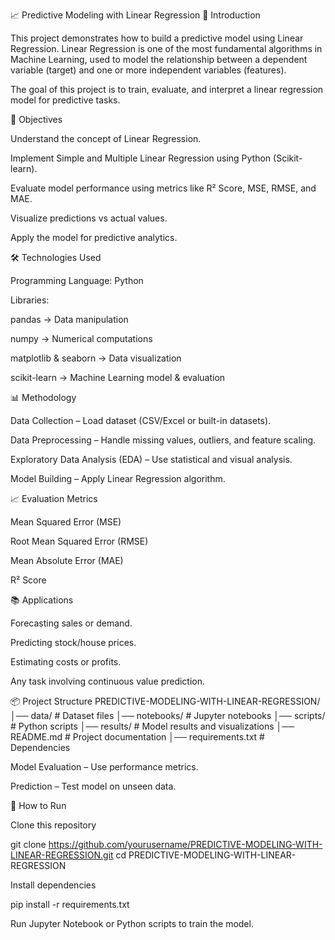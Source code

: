 📈 Predictive Modeling with Linear Regression
📌 Introduction

This project demonstrates how to build a predictive model using Linear Regression.
Linear Regression is one of the most fundamental algorithms in Machine Learning, used to model the relationship between a dependent variable (target) and one or more independent variables (features).

The goal of this project is to train, evaluate, and interpret a linear regression model for predictive tasks.

🎯 Objectives

Understand the concept of Linear Regression.

Implement Simple and Multiple Linear Regression using Python (Scikit-learn).

Evaluate model performance using metrics like R² Score, MSE, RMSE, and MAE.

Visualize predictions vs actual values.

Apply the model for predictive analytics.

🛠️ Technologies Used

Programming Language: Python

Libraries:

pandas → Data manipulation

numpy → Numerical computations

matplotlib & seaborn → Data visualization

scikit-learn → Machine Learning model & evaluation

📊 Methodology

Data Collection – Load dataset (CSV/Excel or built-in datasets).

Data Preprocessing – Handle missing values, outliers, and feature scaling.

Exploratory Data Analysis (EDA) – Use statistical and visual analysis.

Model Building – Apply Linear Regression algorithm.

📈 Evaluation Metrics

Mean Squared Error (MSE)

Root Mean Squared Error (RMSE)

Mean Absolute Error (MAE)

R² Score

📚 Applications

Forecasting sales or demand.

Predicting stock/house prices.

Estimating costs or profits.

Any task involving continuous value prediction.

📦 Project Structure
PREDICTIVE-MODELING-WITH-LINEAR-REGRESSION/
│── data/              # Dataset files
│── notebooks/         # Jupyter notebooks
│── scripts/           # Python scripts
│── results/           # Model results and visualizations
│── README.md          # Project documentation
│── requirements.txt   # Dependencies


Model Evaluation – Use performance metrics.

Prediction – Test model on unseen data.

🚀 How to Run

Clone this repository

git clone https://github.com/yourusername/PREDICTIVE-MODELING-WITH-LINEAR-REGRESSION.git
cd PREDICTIVE-MODELING-WITH-LINEAR-REGRESSION


Install dependencies

pip install -r requirements.txt


Run Jupyter Notebook or Python scripts to train the model.
